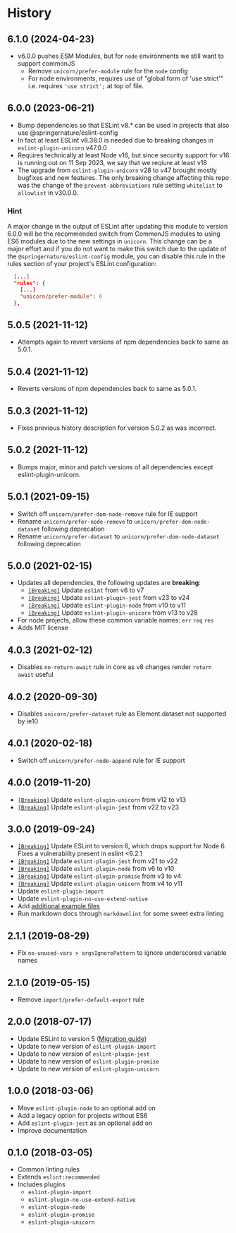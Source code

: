 # History

## 6.1.0 (2024-04-23)

* v6.0.0 pushes ESM Modules, but for `node` environments we still want to support commonJS
  * Remove `unicorn/prefer-module` rule for the `node` config
  * For node environments, requires use of "global form of 'use strict'" i.e. requires `'use strict';` at top of file.

## 6.0.0 (2023-06-21)

* Bump dependencies so that ESLint v8.* can be used in projects that also use @springernature/eslint-config
* In fact at least ESLint v8.38.0 is needed due to breaking changes in `eslint-plugin-unicorn` v47.0.0
* Requires technically at least Node v16, but since security support for v16 is running out on 11 Sep 2023, we say that we reqiure at least v18
* The upgrade from `eslint-plugin-unicorn` v28 to v47 brought mostly bugfixes and new features. The only breaking change affecting this repo was the change of the `prevent-abbreviations` rule setting `whitelist` to `allowlist` in v30.0.0.

### Hint

A major change in the output of ESLint after updating this module to version 6.0.0 will be the recommended switch from CommonJS modules to using ES6 modules due to the new settings in `unicorn`. This change can be a major effort and if you do not want to make this switch due to the update of the `@springernature/eslint-config` module, you can disable this rule in the rules section of your project's ESLint configuration:

```json
  [...]
  "rules": {
    [...]
    "unicorn/prefer-module": 0
  },

```

## 5.0.5 (2021-11-12)

* Attempts again to revert versions of npm dependencies back to same as 5.0.1.

## 5.0.4 (2021-11-12)

* Reverts versions of npm dependencies back to same as 5.0.1.

## 5.0.3 (2021-11-12)

* Fixes previous history description for version 5.0.2 as was incorrect.

## 5.0.2 (2021-11-12)

* Bumps major, minor and patch versions of all dependencies except eslint-plugin-unicorn.

## 5.0.1 (2021-09-15)

* Switch off `unicorn/prefer-dom-node-remove` rule for IE support
* Rename `unicorn/prefer-node-remove` to `unicorn/prefer-dom-node-dataset` following deprecation
* Rename `unicorn/prefer-dataset` to `unicorn/prefer-dom-node-dataset` following deprecation

## 5.0.0 (2021-02-15)

* Updates all dependencies, the following updates are **breaking**:
  * [`[Breaking]`](https://github.com/eslint/eslint/releases) Update `eslint` from v6 to v7
  * [`[Breaking]`](https://github.com/jest-community/eslint-plugin-jest/releases/tag/v24.0.0) Update `eslint-plugin-jest` from v23 to v24
  * [`[Breaking]`](https://github.com/mysticatea/eslint-plugin-node/releases/tag/v11.1.0) Update `eslint-plugin-node` from v10 to v11
  * [`[Breaking]`](https://github.com/sindresorhus/eslint-plugin-unicorn/releases) Update `eslint-plugin-unicorn` from v13 to v28
* For node projects, allow these common variable names: `err` `req` `res`
* Adds MIT license

## 4.0.3 (2021-02-12)

* Disables `no-return-await` rule in core as v8 changes render `return await` useful

## 4.0.2 (2020-09-30)

* Disables `unicorn/prefer-dataset` rule as Element.dataset not supported by ie10

## 4.0.1 (2020-02-18)

* Switch off `unicorn/prefer-node-append` rule for IE support

## 4.0.0 (2019-11-20)

* [`[Breaking]`](https://github.com/sindresorhus/eslint-plugin-unicorn/releases) Update `eslint-plugin-unicorn` from v12 to v13
* [`[Breaking]`](https://github.com/jest-community/eslint-plugin-jest/releases/tag/v23.0.0) Update `eslint-plugin-jest` from v22 to v23

## 3.0.0 (2019-09-24)

* [`[Breaking]`](https://github.com/eslint/eslint/blob/master/docs/user-guide/migrating-to-6.0.0.md) Update ESLint to version 6, which drops support for Node 6. Fixes a vulnerability present in eslint <6.2.1
* [`[Breaking]`](https://github.com/jest-community/eslint-plugin-jest/releases/tag/v22.0.0) Update `eslint-plugin-jest` from v21 to v22
* [`[Breaking]`](https://github.com/mysticatea/eslint-plugin-node/releases) Update `eslint-plugin-node` from v6 to v10
* [`[Breaking]`](https://github.com/xjamundx/eslint-plugin-promise/blob/master/CHANGELOG.md#400) Update `eslint-plugin-promise` from v3 to v4
* [`[Breaking]`](https://github.com/sindresorhus/eslint-plugin-unicorn/releases) Update `eslint-plugin-unicorn` from v4 to v11
* Update `eslint-plugin-import`
* Update `eslint-plugin-no-use-extend-native`
* Add [additional example files](./examples)
* Run markdown docs through `markdownlint` for some sweet extra linting

## 2.1.1 (2019-08-29)

* Fix `no-unused-vars > argsIgnorePattern` to ignore underscored variable names

## 2.1.0 (2019-05-15)

* Remove `import/prefer-default-export` rule

## 2.0.0 (2018-07-17)

* Update ESLint to version 5 ([Migration guide](https://github.com/eslint/eslint/blob/master/docs/user-guide/migrating-to-5.0.0.md))
* Update to new version of `eslint-plugin-import`
* Update to new version of `eslint-plugin-jest`
* Update to new version of `eslint-plugin-promise`
* Update to new version of `eslint-plugin-unicorn`

## 1.0.0 (2018-03-06)

* Move `eslint-plugin-node` to an optional add on
* Add a legacy option for projects without ES6
* Add `eslint-plugin-jest` as an optional add on
* Improve documentation

## 0.1.0 (2018-03-05)

* Common linting rules
* Extends `eslint:recommended`
* Includes plugins
  * `eslint-plugin-import`
  * `eslint-plugin-no-use-extend-native`
  * `eslint-plugin-node`
  * `eslint-plugin-promise`
  * `eslint-plugin-unicorn`
